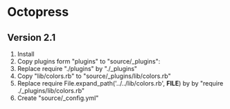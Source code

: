 # Octopress #

## Version 2.1 ##

1. Install 
2. Copy plugins form "plugins" to "source/_plugins":
3. Replace require "./plugins" by "./_plugins"
4. Copy "lib/colors.rb" to "source/_plugins/lib/colors.rb"
5. Replace require File.expand_path('../../lib/colors.rb', __FILE__) by by "require ./_plugins/lib/colors.rb"
6. Create "source/_config.yml"